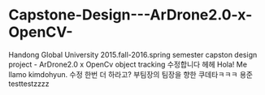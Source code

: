 # Capstone-Design---ArDrone2.0-x-OpenCV-
Handong Global University 2015.fall-2016.spring semester capston design project - ArDrone2.0 x OpenCv object tracking
수정합니다 헤헤
Hola!
Me llamo kimdohyun.
수정 한번 더 하라고?
부팀장의 팀장을 향한 쿠데타ㅋㅋㅋ
용준
testtestzzzz

